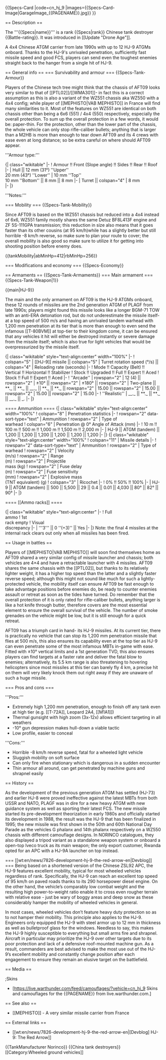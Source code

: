 {{Specs-Card
|code=cn_hj_9
|images={{Specs-Card-Image|GarageImage_{{PAGENAME}}.jpg}}
}}

== Description ==

<!-- ''In the description, the first part should be about the history of the creation and combat usage of the vehicle, as well as its key features. In the second part, tell the reader about the ground vehicle in the game. Insert a screenshot of the vehicle, so that if the novice player does not remember the vehicle by name, he will immediately understand what kind of vehicle the article is talking about.'' -->

The '''{{Specs|name}}''' is a rank {{Specs|rank}} Chinese tank destroyer {{Battle-rating}}. It was introduced in [[Update "Drone Age"]].

A 4x4 Chinese ATGM carrier from late 1990s with up to 12 HJ-9 ATGMs onboard. Thanks to the HJ-9's unrivaled penetration, sufficiently fast missile speed and good FCS, players can send even the toughest enemies straight back to the hanger from a single hit of HJ-9.

== General info ==
=== Survivability and armour ===
{{Specs-Tank-Armour}}

<!-- ''Describe armour protection. Note the most well protected and key weak areas. Appreciate the layout of modules as well as the number and location of crew members. Is the level of armour protection sufficient, is the placement of modules helpful for survival in combat? If necessary use a visual template to indicate the most secure and weak zones of the armour.'' -->

Players of the Chinese tech tree might think that the chassis of AFT09 looks very similar to that of [[PTL02]]/[[WMA301]]- in fact this is a correct assumption as this is also a variant of the WZ551 chassis aka WZ550 with a 4x4 config; while player of [[MEPHISTO|VAB MEPHISTO]] in France will find many similarities to it. Most of the features on WZ551 are identical on both chassis other than being a 6x6 (551) / 4x4 (550) respectively, especially the overall protection. To sum up the overall protection in a few words, it would be: paper-thin. For the protection, other than the lower part of the chassis, the whole vehicle can only stop rifle-caliber bullets; anything that is larger than a M2HB is more than enough to tear down AFT09 and its 4 crews with ease even at long distance; so be extra careful on where should AFT09 appear.

'''Armour type:''' <!-- The types of armour present on the vehicle and their general locations -->

<!-- Example: * Rolled homogeneous armour (Front, Side, Rear, Hull roof)
* Cast homogeneous armour (Turret, Transmission area) -->

{| class="wikitable"
|-
! Armour !! Front (Slope angle) !! Sides !! Rear !! Roof
|-
| Hull || 12 mm (31°) ''Upper'' <br>20 mm (43°) ''Lower''
| 10 mm ''Top'' <br>10 mm ''Bottom'' || 8 mm || 8 mm
|-
| Turret || colspan="4" | 8 mm  
|-
|}

'''Notes:''' <!-- Any additional notes which the user needs to be aware of -->

<!-- Example: * Suspension wheels are 20 mm thick, tracks are 30 mm thick, and torsion bars are 60 mm thick. -->

=== Mobility ===
{{Specs-Tank-Mobility}}

<!-- ''Write about the mobility of the ground vehicle. Estimate the specific power and manoeuvrability, as well as the maximum speed forwards and backwards.'' -->

Since AFT09 is based on the WZ551 chassis but reduced into a 4x4 instead of 6x6, WZ551 family mostly shares the same Detuz BF8L413F engine and ZF 5S-111GPA transmission; this reduction in size also means that it goes faster than its other cousins (at 95 km/h)while has a slightly better but still horrible -8 km/h reverse, so make sure to plan your route to cover; the overall mobility is also good so make sure to utilize it for getting into shooting position before enemy does.

{{tankMobility|abMinHp=412|rbMinHp=256}}

=== Modifications and economy ===
{{Specs-Economy}}

== Armaments ==
{{Specs-Tank-Armaments}}
=== Main armament ===
{{Specs-Tank-Weapon|1}}

<!-- ''Give the reader information about the characteristics of the main gun. Assess its effectiveness in a battle based on the reloading speed, ballistics and the power of shells. Do not forget about the flexibility of the fire, that is how quickly the cannon can be aimed at the target, open fire on it and aim at another enemy. Add a link to the main article on the gun: <code><nowiki>{{main|Name of the weapon}}</nowiki></code>. Describe in general terms the ammunition available for the main gun. Give advice on how to use them and how to fill the ammunition storage.'' -->

{{main|HJ-9}}

The main and the only armament on AFT09 is the HJ-9 ATGMs onboard, these 12 rounds of missiles are the 2nd generation ATGM of PLAGF from late 1990s; players might found this missile looks like a longer BGM-71 TOW with an anti-ERA detonation rod, but do not underestimate the missile itself- at a top speed of 500 m/s and having an unrivaled tandem warhead with 1,200 mm penetration at its tier that is more than enough to even send the infamous [[T-80BVM]] at top-tier to their kingdom come, it can be ensured that any vehicles it hit will either be destroyed instantly or severe damage from the missile itself; which is also true for light vehicles that would be overpressurized by the missile itself.

{| class="wikitable" style="text-align:center" width="100%"
|-
! colspan="5" | [[HJ-9]] missile || colspan="5" | Turret rotation speed (°/s) || colspan="4" | Reloading rate (seconds)
|-
! Mode !! Capacity (Belt) !! Vertical !! Horizontal !! Stabilizer
! Stock !! Upgraded !! Full !! Expert !! Aced
! Stock !! Full !! Expert !! Aced
|-
! ''Arcade''
| rowspan="2" | 12 (4) || rowspan="2" | ±10° || rowspan="2" | ±180° || rowspan="2" | Two-plane || **.\_ || **._ || \_\_._ || **.\_ || **._ || rowspan="2" | 15.00 || rowspan="2" | 15.00 || rowspan="2" | 15.00 || rowspan="2" | 15.00
|-
! ''Realistic''
| \_\_._ || **.\_ || **._ || \_\_._ || \__._
|-
|}

==== Ammunition ====
{| class="wikitable" style="text-align:center" width="100%"
! colspan="8" | Penetration statistics
|-
! rowspan="2" data-sort-type="text" | Ammunition
! rowspan="2" | Type of<br>warhead
! colspan="6" | Penetration @ 0° Angle of Attack (mm)
|-
! 10 m !! 100 m !! 500 m !! 1,000 m !! 1,500 m !! 2,000 m
|-
| HJ-9 || ATGM (tandem) || 1,200 || 1,200 || 1,200 || 1,200 || 1,200 || 1,200
|-
|}
{| class="wikitable" style="text-align:center" width="100%"
! colspan="11" | Missile details
|-
! rowspan="2" data-sort-type="text" | Ammunition
! rowspan="2" | Type of<br>warhead
! rowspan="2" | Velocity<br>(m/s)
! rowspan="2" | Range<br>(m)
! rowspan="2" | Projectile<br>mass (kg)
! rowspan="2" | Fuse delay<br>(m)
! rowspan="2" | Fuse sensitivity<br>(mm)
! rowspan="2" | Explosive mass<br>(TNT equivalent) (g)
! colspan="3" | Ricochet
|-
! 0% !! 50% !! 100%
|-
| HJ-9 || ATGM (tandem) || 500 || 5,500 || 29 || 0.4 || 0.01 || 4,030 || 80° || 82° || 90°
|-
|}

==== [[Ammo racks]] ====

<!-- [[File:Ammoracks_{{PAGENAME}}.png|right|thumb|x250px|[[Ammo racks]] of the {{PAGENAME}}]] -->
<!-- '''Last updated:''' -->

{| class="wikitable" style="text-align:center"
|-
! Full<br>ammo
! 1st<br>rack empty
! Visual<br>discrepancy
|-
| '''3''' || 0&nbsp;''(+3)'' || Yes
|-
|}
Note: the final 4 missiles at the internal rack clears out only when all missiles has been fired.

== Usage in battles ==

<!-- ''Describe the tactics of playing in the vehicle, the features of using vehicles in the team, and advice on tactics. Refrain from creating a "guide" - do not impose a single point of view but instead give the reader food for thought. Describe the most dangerous enemies and give recommendations on fighting them. If necessary, note the specifics of the game in different modes (AB, RB, SB).'' -->

Players of [[MEPHISTO|VAB MEPHISTO]] will soon find themselves home as AFT09 shared a very similar config of missile launcher and chassis; both vehicles are 4×4 and have a retractable launcher with 4 missiles. AFT09 shares the same chassis with the [[PTL02]], but thanks to its relatively lighter weight, it has a higher top speed than the latter and a slightly faster reverse speed; although this might not sound like much for such a lightly-protected vehicle, the mobility itself can ensure AFT09 be fast enough to take advantage positions before enemies do, be ready to counter enemies assault or retreat as soon as the tides have turned. Do remember that the overall protection of it is only rated for rifle-caliber bullets, anything larger is like a hot knife through butter, therefore covers are the most essential element to ensure the overall survival of the vehicle. The number of smoke grenades on the vehicle might be low, but it is still enough for a quick retreat.

AFT09 has a triumph card in hand- its HJ-9 missiles. At its current tier, there is practically no vehicle that can stop its 1,200 mm penetration missile that flies at 500 m/s, this also ensures its capability even at the top tier as HJ-9 can even penetrate some of the most infamous MBTs in-game with ease. Fitted with ±10° vertical limits and a 1st generation TVD, this also ensures players can find targets at a faster rate and deliver the fatal blow to enemies; alternatively, its 5.5 km range is also threatening to hovering helicopters since most missiles at this tier can barely fly 4 km, a precise hit on them will very likely knock them out right away if they are unaware of such a huge missile.

=== Pros and cons ===

<!-- ''Summarise and briefly evaluate the vehicle in terms of its characteristics and combat effectiveness. Mark its pros and cons in a bulleted list. Try not to use more than 6 points for each of the characteristics. Avoid using categorical definitions such as "bad", "good" and the like - use substitutions with softer forms such as "inadequate" and "effective".'' -->

'''Pros:'''

- Extremely high 1,200 mm penetration, enough to finish off any tank even at high tier (e.g. [[T-72A]], Leopard 2A4, [[M1A1]])
- Thermal gunsight with high zoom (3x-12x) allows efficient targeting in all weathers
- -10° gun depression makes hull-down a viable tactic
- Low profile, easier to conceal

'''Cons:'''

- Horrible -8 km/h reverse speed, fatal for a wheeled light vehicle
- Sluggish mobility on soft surface
- Can only fire when stationary which is dangerous in a sudden encounter
- Thin armour all around, can get penetrated by machine guns and shrapnel easily

== History ==

<!-- ''Describe the history of the creation and combat usage of the vehicle in more detail than in the introduction. If the historical reference turns out to be too long, take it to a separate article, taking a link to the article about the vehicle and adding a block "/History" (example: <nowiki>https://wiki.warthunder.com/(Vehicle-name)/History</nowiki>) and add a link to it here using the <code>main</code> template. Be sure to reference text and sources by using <code><nowiki><ref></ref></nowiki></code>, as well as adding them at the end of the article with <code><nowiki><references /></nowiki></code>. This section may also include the vehicle's dev blog entry (if applicable) and the in-game encyclopedia description (under <code><nowiki>=== In-game description ===</nowiki></code>, also if applicable).'' -->

As the development of the previous generation ATGM has settled (HJ-73) and earlier HJ-8 were proved ineffective against the latest MBTs from both USSR and NATO, PLAGF was in dire for a new heavy ATGM with new guidance system as well as sporting their latest FCS. The new missile started its pre-development theorization in early 1980s and officially started its development in 1988, the result was the HJ-9 that has been finalized in 1995; the new missile was first shown in the 50th and 60th National Day Parade as the vehicles G phalanx and 14th phalanx respectively on a WZ550 chassis with different camouflage designs. In NORINCO catalogues, they also displayed a tripod variant as a standalone weapon system or onboard a open-top Iveco truck as its main weapon; the only export customer, Rwanda opted for an APC with a HJ-9A launcher on top instead.

=== [[wt:en/news/7826-development-hj-9-the-red-arrow-en|Devblog]] ===
Being based on a shortened version of the Chinese ZSL92 APC, the HJ-9 features excellent mobility, typical for most wheeled vehicles regardless of rank. Specifically, the HJ-9 can reach an excellent top speed of 95 km/h on paved roads thanks to its 290 horsepower diesel engine. On the other hand, the vehicle’s comparably low combat weight and the resulting high power-to-weight ratio enable it to cross even rougher terrain with relative ease - just be wary of boggy areas and deep snow as these considerably hamper the mobility of wheeled vehicles in general.

In most cases, wheeled vehicles don’t feature heavy duty protection so as to not hamper their mobility. This principle also applies to the HJ-9. Engineers only equipped the HJ-9 with steel armor up to 12 mm in thickness as well as bulletproof glass for the windows. Needless to say, this makes the HJ-9 highly susceptible to everything but small arms fire and shrapnel. Aircraft in particular may prioritize the HJ-9 over other targets due to its poor protection and lack of a defensive roof-mounted machine gun. As a result, commanders are best advised to make the most use out of the HJ-9’s excellent mobility and constantly change position after each engagement to ensure they remain an elusive target on the battlefield.

== Media ==

<!-- ''Excellent additions to the article would be video guides, screenshots from the game, and photos.'' -->

;Skins

- [https://live.warthunder.com/feed/camouflages/?vehicle=cn_hj_9 Skins and camouflages for the {{PAGENAME}} from live.warthunder.com.]

== See also ==

<!-- ''Links to the articles on the War Thunder Wiki that you think will be useful for the reader, for example:''
* ''reference to the series of the vehicles;''
* ''links to approximate analogues of other nations and research trees.'' -->

- [[MEPHISTO]] - A very similar missile carrier from France

== External links ==

<!-- ''Paste links to sources and external resources, such as:''
* ''topic on the official game forum;''
* ''other literature.'' -->

- [[wt:en/news/7826-development-hj-9-the-red-arrow-en|[Devblog] HJ-9: The Red Arrow]]

{{TankManufacturer Norinco}}
{{China tank destroyers}}
[[Category:Wheeled ground vehicles]]
